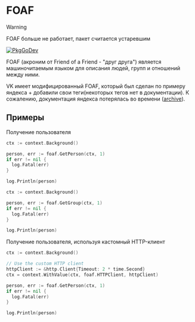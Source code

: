 # FOAF

> [!WARNING]  
> FOAF больше не работает, пакет считается устаревшим

[![PkgGoDev](https://pkg.go.dev/badge/github.com/SevereCloud/vksdk/v3/foaf)](https://pkg.go.dev/github.com/SevereCloud/vksdk/v3/foaf)

FOAF (акроним от Friend of a Friend - "друг друга") является машиночитаемым
языком для описания людей, групп и отношений между ними.

VK имеет модифицированный FOAF, который был сделан по примеру яндекса + добавили
свои теги(некоторых тегов нет в документации). К сожалению, документация яндекса
потерялась во времени ([archive](https://web.archive.org/web/20140909053226/http://api.yandex.ru/blogs/doc/indexation/concepts/what-is-foaf.xml)).

## Примеры

Получение пользователя

```go
ctx := context.Background()

person, err := foaf.GetPerson(ctx, 1)
if err != nil {
  log.Fatal(err)
}

log.Println(person)
```

```go
ctx := context.Background()

person, err := foaf.GetGroup(ctx, 1)
if err != nil {
  log.Fatal(err)
}

log.Println(person)
```

Получение пользователя, используя кастомный HTTP-клиент

```go
ctx := context.Background()

// Use the custom HTTP client
httpClient := &http.Client{Timeout: 2 * time.Second}
ctx = context.WithValue(ctx, foaf.HTTPClient, httpClient)

person, err := foaf.GetPerson(ctx, 1)
if err != nil {
  log.Fatal(err)
}

log.Println(person)
```
